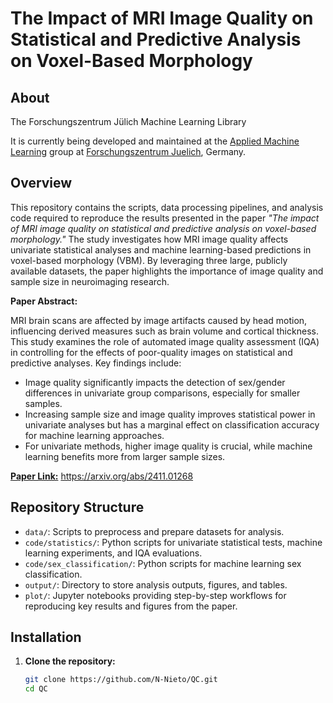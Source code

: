 # The Impact of MRI Image Quality on Statistical and Predictive Analysis on Voxel-Based Morphology

## About

The Forschungszentrum Jülich Machine Learning Library

It is currently being developed and maintained at the [Applied Machine Learning](https://www.fz-juelich.de/en/inm/inm-7/research-groups/applied-machine-learning-aml) group at [Forschungszentrum Juelich](https://www.fz-juelich.de/en), Germany.


## Overview

This repository contains the scripts, data processing pipelines, and analysis code required to reproduce the results presented in the paper *"The impact of MRI image quality on statistical and predictive analysis on voxel-based morphology."* The study investigates how MRI image quality affects univariate statistical analyses and machine learning-based predictions in voxel-based morphology (VBM). By leveraging three large, publicly available datasets, the paper highlights the importance of image quality and sample size in neuroimaging research.

**Paper Abstract:**

MRI brain scans are affected by image artifacts caused by head motion, influencing derived measures such as brain volume and cortical thickness. This study examines the role of automated image quality assessment (IQA) in controlling for the effects of poor-quality images on statistical and predictive analyses. Key findings include:

- Image quality significantly impacts the detection of sex/gender differences in univariate group comparisons, especially for smaller samples.
- Increasing sample size and image quality improves statistical power in univariate analyses but has a marginal effect on classification accuracy for machine learning approaches.
- For univariate methods, higher image quality is crucial, while machine learning benefits more from larger sample sizes.

[**Paper Link:**](https://arxiv.org/abs/2411.01268) https://arxiv.org/abs/2411.01268

## Repository Structure

- `data/`: Scripts to preprocess and prepare datasets for analysis.
- `code/statistics/`: Python scripts for univariate statistical tests, machine learning experiments, and IQA evaluations.
- `code/sex_classification/`: Python scripts for machine learning sex classification.
- `output/`: Directory to store analysis outputs, figures, and tables.
- `plot/`: Jupyter notebooks providing step-by-step workflows for reproducing key results and figures from the paper.


## Installation

1. **Clone the repository:**

   ```bash
   git clone https://github.com/N-Nieto/QC.git
   cd QC
